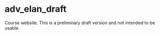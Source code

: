 # adv_elan_draft

Course website. This is a preliminary draft version and not intended to be usable.
